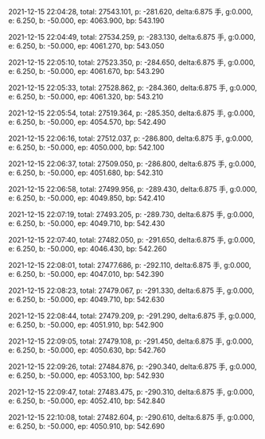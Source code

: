 2021-12-15 22:04:28, total: 27543.101, p: -281.620, delta:6.875 手, g:0.000, e: 6.250, b: -50.000, ep: 4063.900, bp: 543.190

2021-12-15 22:04:49, total: 27534.259, p: -283.130, delta:6.875 手, g:0.000, e: 6.250, b: -50.000, ep: 4061.270, bp: 543.050

2021-12-15 22:05:10, total: 27523.350, p: -284.650, delta:6.875 手, g:0.000, e: 6.250, b: -50.000, ep: 4061.670, bp: 543.290

2021-12-15 22:05:33, total: 27528.862, p: -284.360, delta:6.875 手, g:0.000, e: 6.250, b: -50.000, ep: 4061.320, bp: 543.210

2021-12-15 22:05:54, total: 27519.364, p: -285.350, delta:6.875 手, g:0.000, e: 6.250, b: -50.000, ep: 4054.570, bp: 542.490

2021-12-15 22:06:16, total: 27512.037, p: -286.800, delta:6.875 手, g:0.000, e: 6.250, b: -50.000, ep: 4050.000, bp: 542.100

2021-12-15 22:06:37, total: 27509.050, p: -286.800, delta:6.875 手, g:0.000, e: 6.250, b: -50.000, ep: 4051.680, bp: 542.310

2021-12-15 22:06:58, total: 27499.956, p: -289.430, delta:6.875 手, g:0.000, e: 6.250, b: -50.000, ep: 4049.850, bp: 542.410

2021-12-15 22:07:19, total: 27493.205, p: -289.730, delta:6.875 手, g:0.000, e: 6.250, b: -50.000, ep: 4049.710, bp: 542.430

2021-12-15 22:07:40, total: 27482.050, p: -291.650, delta:6.875 手, g:0.000, e: 6.250, b: -50.000, ep: 4046.430, bp: 542.260

2021-12-15 22:08:01, total: 27477.686, p: -292.110, delta:6.875 手, g:0.000, e: 6.250, b: -50.000, ep: 4047.010, bp: 542.390

2021-12-15 22:08:23, total: 27479.067, p: -291.330, delta:6.875 手, g:0.000, e: 6.250, b: -50.000, ep: 4049.710, bp: 542.630

2021-12-15 22:08:44, total: 27479.209, p: -291.290, delta:6.875 手, g:0.000, e: 6.250, b: -50.000, ep: 4051.910, bp: 542.900

2021-12-15 22:09:05, total: 27479.108, p: -291.450, delta:6.875 手, g:0.000, e: 6.250, b: -50.000, ep: 4050.630, bp: 542.760

2021-12-15 22:09:26, total: 27484.876, p: -290.340, delta:6.875 手, g:0.000, e: 6.250, b: -50.000, ep: 4053.100, bp: 542.930

2021-12-15 22:09:47, total: 27483.475, p: -290.310, delta:6.875 手, g:0.000, e: 6.250, b: -50.000, ep: 4052.410, bp: 542.840

2021-12-15 22:10:08, total: 27482.604, p: -290.610, delta:6.875 手, g:0.000, e: 6.250, b: -50.000, ep: 4050.910, bp: 542.690